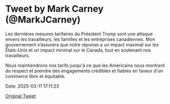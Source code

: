 # Tweet by Mark Carney (@MarkJCarney)

Les dernières mesures tarifaires du Président Trump sont une attaque envers les travailleurs, les familles et les entreprises canadiennes. Mon gouvernement s’assurera que notre réponse a un impact maximal sur les États-Unis et un impact minimal sur le Canada, tout en soutenant nos travailleurs. 

Nous maintiendrons nos tarifs jusqu'à ce que les Américains nous montrent du respect et prendre des engagements crédibles et fiables en faveur d'un commerce libre et équitable.

Date: 2025-03-11 17:11:23

[Original Tweet](https://x.com/MarkJCarney/status/1899508464491143305)
